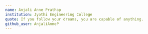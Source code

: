 ```yaml
---
name: Anjali Anne Prathap
institution: Jyothi Engineering College
quote: If you follow your dreams, you are capable of anything.
github_user: AnjaliAnneP
---
```

